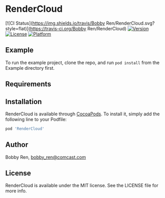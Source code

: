 # RenderCloud

[![CI Status](https://img.shields.io/travis/Bobby Ren/RenderCloud.svg?style=flat)](https://travis-ci.org/Bobby Ren/RenderCloud)
[![Version](https://img.shields.io/cocoapods/v/RenderCloud.svg?style=flat)](https://cocoapods.org/pods/RenderCloud)
[![License](https://img.shields.io/cocoapods/l/RenderCloud.svg?style=flat)](https://cocoapods.org/pods/RenderCloud)
[![Platform](https://img.shields.io/cocoapods/p/RenderCloud.svg?style=flat)](https://cocoapods.org/pods/RenderCloud)

## Example

To run the example project, clone the repo, and run `pod install` from the Example directory first.

## Requirements

## Installation

RenderCloud is available through [CocoaPods](https://cocoapods.org). To install
it, simply add the following line to your Podfile:

```ruby
pod 'RenderCloud'
```

## Author

Bobby Ren, bobby_ren@comcast.com

## License

RenderCloud is available under the MIT license. See the LICENSE file for more info.

